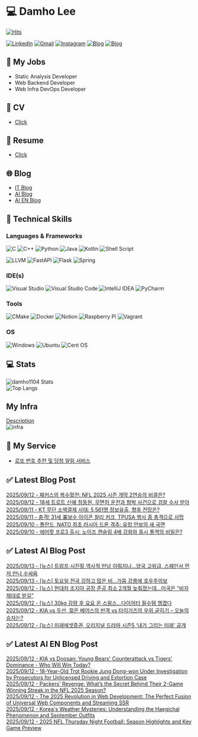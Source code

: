 
# 💻 Damho Lee

[![Hits](https://hits.seeyoufarm.com/api/count/incr/badge.svg?url=https%3A%2F%2Fgithub.com%2Fdamho1104&count_bg=%233D9CC8&title_bg=%23555555&icon=&icon_color=%23E7E7E7&title=hits&edge_flat=false)](https://hits.seeyoufarm.com)  

[![LinkedIn](https://img.shields.io/badge/Linkedin-%230077B5.svg?style=flat&logo=linkedin&logoColor=white)](https://www.linkedin.com/in/damho1104/)
[![Gmail](https://img.shields.io/badge/Gmail-D14836?style=flat&logo=gmail&logoColor=white)](mailto:damho1104@gmail.com)
[![Instagram](https://img.shields.io/badge/Instargram-%23E4405F.svg?style=flat&logo=Instagram&logoColor=white)](https://www.instagram.com/damho1104/)
[![Blog](https://img.shields.io/badge/Blog-%23000000.svg?style=flat&logo=Tistory&logoColor=white)](https://dmomo.co.kr/)
[![Blog](https://img.shields.io/badge/Blog-%23000000.svg?style=flat&logo=WordPress&logoColor=white)](https://blog.ai.dmomo.co.kr/)

## 📃 My Jobs
- Static Analysis Developer
- Web Backend Developer
- Web Infra DevOps Developer

## 📰 CV
- [Click](https://resume.dmomo.net/damho.lee/resume)  

## 📘 Resume
- [Click](https://damho1104.notion.site/8af3191b9815406d95708d9a0cea5a9e)  

## 🌐 Blog
- [IT Blog](https://dmomo.co.kr/)
- [AI Blog](https://blog.ai.dmomo.co.kr/)
- [AI EN Blog](https://ai.trend.dmomo.co.kr/)

## 💪 Technical Skills
### Languages & Frameworks
![C](https://img.shields.io/badge/c-%2300599C.svg?style=flat&logo=c&logoColor=white)
![C++](https://img.shields.io/badge/c++-%2300599C.svg?style=flat&logo=c%2B%2B&logoColor=white)
![Python](https://img.shields.io/badge/Python-3776AB.svg?&style=flat&logo=Python&logoColor=white)
![Java](https://img.shields.io/badge/java-%23ED8B00.svg?style=flat&logo=openjdk&logoColor=white)
![Kotlin](https://img.shields.io/badge/Kotlin-%237F52FF.svg?style=flat&logo=Kotlin&logoColor=white)
![Shell Script](https://img.shields.io/badge/Shell_script-%23121011.svg?style=flat&logo=gnu-bash&logoColor=white)  
  
![LLVM](https://img.shields.io/badge/LLVM/Clang-000B1D.svg?&style=flat&logo=LLVM&logoColor=white)
![FastAPI](https://img.shields.io/badge/FastAPI-005571?style=flat&logo=fastapi)
![Flask](https://img.shields.io/badge/Flask-%23000.svg?style=flat&logo=flask&logoColor=white)
![Spring](https://img.shields.io/badge/Springboot-%236DB33F.svg?style=flat&logo=spring&logoColor=white)
  
  
### IDE(s)
![Visual Studio](https://img.shields.io/badge/Visual%20Studio-5C2D91.svg?style=flat&logo=visual-studio&logoColor=white) 
![Visual Studio Code](https://img.shields.io/badge/Visual%20Studio%20Code-0078d7.svg?style=flat&logo=visual-studio-code&logoColor=white)
![IntelliJ IDEA](https://img.shields.io/badge/IntelliJIDEA-000000.svg?style=flat&logo=intellij-idea&logoColor=white) 
![PyCharm](https://img.shields.io/badge/PyCharm-143?style=flat&logo=pycharm&logoColor=black&color=black&labelColor=green) 


### Tools
![CMake](https://img.shields.io/badge/CMake-%23008FBA.svg?style=flat&logo=cmake&logoColor=white)
![Docker](https://img.shields.io/badge/docker-%230db7ed.svg?style=flat&logo=docker&logoColor=white)
![Notion](https://img.shields.io/badge/Notion-%23000000.svg?style=flat&logo=notion&logoColor=white)
![Raspberry Pi](https://img.shields.io/badge/-RaspberryPi-C51A4A?style=flat&logo=Raspberry-Pi)
![Vagrant](https://img.shields.io/badge/Vagrant-%231563FF.svg?style=flat&logo=vagrant&logoColor=white)


### OS
![Windows](https://img.shields.io/badge/Windows-0078D6?style=flat&logo=windows&logoColor=white)
![Ubuntu](https://img.shields.io/badge/Ubuntu-E95420?style=flat&logo=ubuntu&logoColor=white)
![Cent OS](https://img.shields.io/badge/Cent%20OS-002260?style=flat&logo=centos&logoColor=F0F0F0)


## :computer: Stats
![damho1104 Stats](https://github-readme-stats.vercel.app/api?username=damho1104&hide=issues&show_icons=true&show=prs_merged,prs_merged_percentage&theme=chartreuse-dark)  
![Top Langs](https://github-readme-stats.vercel.app/api/top-langs/?username=damho1104&layout=compact&theme=chartreuse-dark)


## My Infra
[Description](https://dmomo.co.kr/444)  
![infra](https://nextcloud.dmomo.net/apps/files_sharing/publicpreview/EtWDB9RaEXyf4FT?file=/&fileId=142416&x=6016&y=3384&a=true&etag=eee0bc0c4308201c786211582fdbc678)  





## 📣 My Service
- [로또 번호 추천 및 당첨 알림 서비스](https://lotto.dmomo.co.kr/)  


## ✅ Latest Blog Post

[2025/09/12 - 패커스의 복수혈전: NFL 2025 시즌 개막 2연승의 비결은?](https://dmomo.co.kr/699) <br/>
[2025/09/12 - 18세 트로트 신예 정동원, 무면허 운전과 협박 사건으로 검찰 수사 받아](https://dmomo.co.kr/698) <br/>
[2025/09/11 - KT 무단 소액결제 사태: 5,561명 정보유출, 향후 전망은?](https://dmomo.co.kr/697) <br/>
[2025/09/11 - 충격! 31세 美보수 아이콘 찰리 커크, TPUSA 행사 중 총격으로 사망](https://dmomo.co.kr/696) <br/>
[2025/09/10 - 폴란드, NATO 최초 러시아 드론 격추: 유럽 안보의 새 국면](https://dmomo.co.kr/695) <br/>
[2025/09/10 - 에어팟 프로3 출시: 노이즈 캔슬링 4배 강화와 동시 통역의 비밀은?](https://dmomo.co.kr/694) <br/>

## ✅ Latest AI Blog Post
[2025/09/13 - [뉴스] 트럼프·시진핑 역사적 만남 이뤄지나…양국 고위급, 스페인서 먼저 만나 수싸움](https://blog.ai.dmomo.co.kr/news/9961) <br/>
[2025/09/13 - [뉴스] 토요일 전국 강하고 많은 비…가뭄 강릉에 호우주의보](https://blog.ai.dmomo.co.kr/news/9958) <br/>
[2025/09/12 - [뉴스] 현대차 조지아 공장 준공 최소 2개월 늦춰졌는데…미국은 “비자 제대로 받길”](https://blog.ai.dmomo.co.kr/news/9955) <br/>
[2025/09/12 - [뉴스] 30kg 감량 후 요요 온 스윙스…다이어터 필수템 챙겼다](https://blog.ai.dmomo.co.kr/news/9952) <br/>
[2025/09/12 - KIA vs 두산, 젊은 베어스의 반격 vs 타이거즈의 우위 굳히기 – 오늘의 승자는?](https://blog.ai.dmomo.co.kr/trend/9949) <br/>
[2025/09/12 - [뉴스] 미래에셋증권, 오리지널 드라마 시즌5 ‘내가 그리는 미래’ 공개](https://blog.ai.dmomo.co.kr/news/9946) <br/>

## ✅ Latest AI EN Blog Post
[2025/09/12 - KIA vs Doosan: Young Bears' Counterattack vs Tigers' Dominance - Who Will Win Today?](https://ai.trend.dmomo.co.kr/2025/09/kia-vs-doosan-young-bears-counterattack.html) <br/>
[2025/09/12 - 18-Year-Old Trot Rookie Jung Dong-won Under Investigation by Prosecutors for Unlicensed Driving and Extortion Case](https://ai.trend.dmomo.co.kr/2025/09/18-year-old-trot-rookie-jung-dong-won.html) <br/>
[2025/09/12 - Packers' Revenge: What’s the Secret Behind Their 2-Game Winning Streak in the NFL 2025 Season?](https://ai.trend.dmomo.co.kr/2025/09/packers-revenge-whats-secret-behind.html) <br/>
[2025/09/12 - The 2025 Revolution in Web Development: The Perfect Fusion of Universal Web Components and Streaming SSR](https://ai.trend.dmomo.co.kr/2025/09/the-2025-revolution-in-web-development.html) <br/>
[2025/09/12 - Korea's Weather Mysteries: Understanding the Haegichal Phenomenon and September Outfits](https://ai.trend.dmomo.co.kr/2025/09/koreas-weather-mysteries-understanding.html) <br/>
[2025/09/12 - 2025 NFL Thursday Night Football: Season Highlights and Key Game Preview](https://ai.trend.dmomo.co.kr/2025/09/2025-nfl-thursday-night-football-season.html) <br/>
